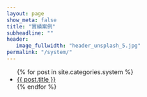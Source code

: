 ```yaml
---
layout: page
show_meta: false
title: "實績案例"
subheadline: ""
header:
   image_fullwidth: "header_unsplash_5.jpg"
permalink: "/system/"
---
```

<ul>
    {% for post in site.categories.system %}
    <li><a href="{{ site.url }}{{ post.url }}">{{ post.title }}</a></li>
    {% endfor %}
</ul>
